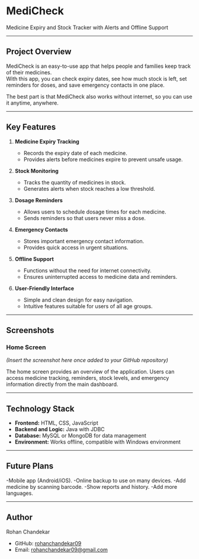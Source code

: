 # MediCheck  
Medicine Expiry and Stock Tracker with Alerts and Offline Support  

---

## Project Overview  
MediCheck is an easy-to-use app that helps people and families keep track of their medicines.  
With this app, you can check expiry dates, see how much stock is left, set reminders for doses, and save emergency contacts in one place.  

The best part is that MediCheck also works without internet, so you can use it anytime, anywhere.  

---

## Key Features  
1. **Medicine Expiry Tracking**  
   - Records the expiry date of each medicine.  
   - Provides alerts before medicines expire to prevent unsafe usage.  

2. **Stock Monitoring**  
   - Tracks the quantity of medicines in stock.  
   - Generates alerts when stock reaches a low threshold.  

3. **Dosage Reminders**  
   - Allows users to schedule dosage times for each medicine.  
   - Sends reminders so that users never miss a dose.  

4. **Emergency Contacts**  
   - Stores important emergency contact information.  
   - Provides quick access in urgent situations.  

5. **Offline Support**  
   - Functions without the need for internet connectivity.  
   - Ensures uninterrupted access to medicine data and reminders.  

6. **User-Friendly Interface**  
   - Simple and clean design for easy navigation.  
   - Intuitive features suitable for users of all age groups.  

---

## Screenshots  
### Home Screen  
*(Insert the screenshot here once added to your GitHub repository)*  

The home screen provides an overview of the application. Users can access medicine tracking, reminders, stock levels, and emergency information directly from the main dashboard.  

---

## Technology Stack  
- **Frontend:** HTML, CSS, JavaScript  
- **Backend and Logic:** Java with JDBC  
- **Database:** MySQL or MongoDB for data management  
- **Environment:** Works offline, compatible with Windows environment  

---

## Future Plans ##

-Mobile app (Android/iOS).
-Online backup to use on many devices.
-Add medicine by scanning barcode.
-Show reports and history.
-Add more languages.

---

## Author ##

Rohan Chandekar
- GitHub: [rohanchandekar09](https://github.com/rohanchandekar09)  
- Email: [rohanchandekar09@gmail.com](mailto:rohanchandekar09@gmail.com)  

